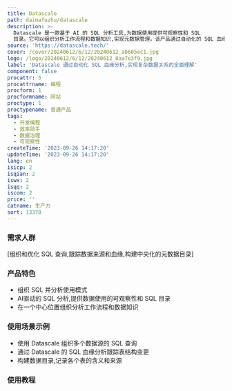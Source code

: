 ```yaml
---
title: Datascale
path: daimafuzhu/datascale
description: >-
  Datascale 是一款基于 AI 的 SQL 分析工具,为数据使用提供可观察性和 SQL
  目录。它可以组织分析工作流程和数据知识,实现元数据管理。该产品通过自动化的 SQL 血缘分析,帮助用户全面理解复杂的数据关系,从而提高数据工作的效率。
source: 'https://datascale.tech/'
cover: /cover/20240612/6/12/20240612_ab605ec1.jpg
logo: /logo/20240612/6/12/20240612_8aa7e3f9.jpg
label: 'Datascale 通过自动化 SQL 血缘分析,实现复杂数据关系的全面理解'
component: false
procattr: 5
procattrname: 编程
procform: 1
procformname: 网站
proctype: 1
proctypename: 普通产品
tags:
  - 开发编程
  - 效率助手
  - 数据治理
  - 可观察性
createTime: '2023-09-26 14:17:20'
updateTime: '2023-09-26 14:17:20'
lang: en
isicp: 2
isqian: 2
iswx: 2
isqq: 2
iscom: 2
price: ''
catname: 生产力
sort: 13378
---
```




### 需求人群
[组织和优化 SQL 查询,跟踪数据来源和血缘,构建中央化的元数据目录]

### 产品特色
- 组织 SQL 并分析使用模式
- AI驱动的 SQL 分析,提供数据使用的可观察性和 SQL 目录
- 在一个中心位置组织分析工作流程和数据知识

### 使用场景示例
- 使用 Datascale 组织多个数据源的 SQL 查询
- 通过 Datascale 的 SQL 血缘分析跟踪表结构变更
- 构建数据目录,记录各个表的含义和来源

### 使用教程


  
